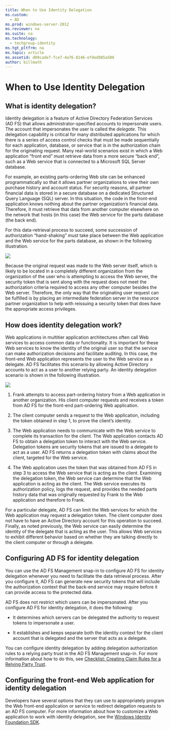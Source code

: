 ```yaml
---
title: When to Use Identity Delegation
ms.custom: 
  - AD
ms.prod: windows-server-2012
ms.reviewer: na
ms.suite: na
ms.technology: 
  - techgroup-identity
ms.tgt_pltfrm: na
ms.topic: article
ms.assetid: d09cade7-fce7-4a76-8146-efded885a586
author: billmath
---
```

# When to Use Identity Delegation
  
## What is identity delegation?  
Identity delegation is a feature of Active Directory Federation Services \(AD FS\) that allows administrator\-specified accounts to impersonate users. The account that impersonates the user is called the *delegate*. This delegation capability is critical for many distributed applications for which there is a series of access control checks that must be made sequentially for each application, database, or service that is in the authorization chain for the originating request. Many real\-world scenarios exist in which a Web application “front end” must retrieve data from a more secure “back end”, such as a Web service that is connected to a Microsoft SQL Server database.  
  
For example, an existing parts\-ordering Web site can be enhanced programmatically so that it allows partner organizations to view their own purchase history and account status. For security reasons, all partner financial data is stored in a secure database on a dedicated Structured Query Language \(SQL\) server. In this situation, the code in the front\-end application knows nothing about the partner organization’s financial data. Therefore, it must retrieve that data from another computer elsewhere on the network that hosts \(in this case\) the Web service for the parts database \(the back end\).  
  
For this data\-retrieval process to succeed, some succession of authorization “hand\-shaking” must take place between the Web application and the Web service for the parts database, as shown in the following illustration.  
  
![](media/adfs2_identitydelegationconcept.gif)  
  
Because the original request was made to the Web server itself, which is likely to be located in a completely different organization from the organization of the user who is attempting to access the Web server, the security token that is sent along with the request does not meet the authorization criteria required to access any other computer besides the Web server. Therefore, the only way that the originating user request can be fulfilled is by placing an intermediate federation server in the resource partner organization to help with reissuing a security token that does have the appropriate access privileges.  
  
## How does identity delegation work?  
Web applications in multitier application architectures often call Web services to access common data or functionality. It is important for these Web services to know the identity of the original user so that the service can make authorization decisions and facilitate auditing. In this case, the front\-end Web application represents the user to the Web service as a delegate. AD FS facilitates this scenario by allowing Active Directory accounts to act as a user to another relying party. An identity delegation scenario is shown in the following illustration.  
  
![](media/adfs2_identitydelegationsteps.gif)  
  
1.  Frank attempts to access part\-ordering history from a Web application in another organization. His client computer requests and receives a token from AD FS for the front\-end part\-ordering Web application.  
  
2.  The client computer sends a request to the Web application, including the token obtained in step 1, to prove the client’s identity.  
  
3.  The Web application needs to communicate with the Web service to complete its transaction for the client. The Web application contacts AD FS to obtain a delegation token to interact with the Web service. Delegation tokens are security tokens that are issued to a delegate to act as a user. AD FS returns a delegation token with claims about the client, targeted for the Web service.  
  
4.  The Web application uses the token that was obtained from AD FS in step 3 to access the Web service that is acting as the client. Examining the delegation token, the Web service can determine that the Web application is acting as the client. The Web service executes its authorization policy, logs the request, and provides the needed parts history data that was originally requested by Frank to the Web application and therefore to Frank.  
  
For a particular delegate, AD FS can limit the Web services for which the Web application may request a delegation token. The client computer does not have to have an Active Directory account for this operation to succeed. Finally, as noted previously, the Web service can easily determine the identity of the delegate that is acting as the user. This allows Web services to exhibit different behavior based on whether they are talking directly to the client computer or through a delegate.  
  
## Configuring AD FS for identity delegation  
You can use the AD FS Management snap\-in to configure AD FS for identity delegation whenever you need to facilitate the data retrieval process. After you configure it, AD FS can generate new security tokens that will include the authorization context that the back\-end service may require before it can provide access to the protected data.  
  
AD FS does not restrict which users can be impersonated. After you configure AD FS for identity delegation, it does the following:  
  
-   It determines which servers can be delegated the authority to request tokens to impersonate a user.  
  
-   It establishes and keeps separate both the identity context for the client account that is delegated and the server that acts as a delegate.  
  
You can configure identity delegation by adding delegation authorization rules to a relying party trust in the AD FS Management snap\-in. For more information about how to do this, see [Checklist: Creating Claim Rules for a Relying Party Trust](Checklist--Creating-Claim-Rules-for-a-Relying-Party-Trust.md).  
  
## Configuring the front\-end Web application for identity delegation  
Developers have several options that they can use to appropriately program the Web front\-end application or service to redirect delegation requests to an AD FS computer. For more information about how to customize a Web application to work with identity delegation, see the [Windows Identity Foundation SDK](http://go.microsoft.com/fwlink/?LinkId=122266).  
  

